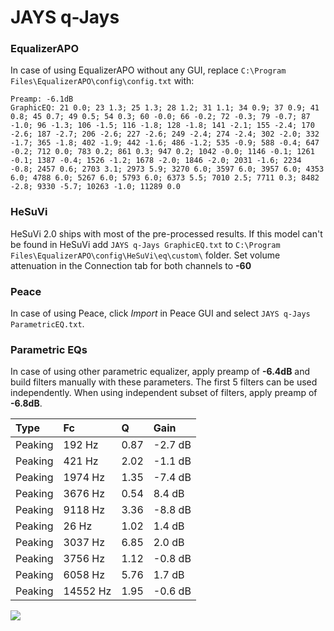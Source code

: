 # JAYS q-Jays

### EqualizerAPO
In case of using EqualizerAPO without any GUI, replace `C:\Program Files\EqualizerAPO\config\config.txt`
with:
```
Preamp: -6.1dB
GraphicEQ: 21 0.0; 23 1.3; 25 1.3; 28 1.2; 31 1.1; 34 0.9; 37 0.9; 41 0.8; 45 0.7; 49 0.5; 54 0.3; 60 -0.0; 66 -0.2; 72 -0.3; 79 -0.7; 87 -1.0; 96 -1.3; 106 -1.5; 116 -1.8; 128 -1.8; 141 -2.1; 155 -2.4; 170 -2.6; 187 -2.7; 206 -2.6; 227 -2.6; 249 -2.4; 274 -2.4; 302 -2.0; 332 -1.7; 365 -1.8; 402 -1.9; 442 -1.6; 486 -1.2; 535 -0.9; 588 -0.4; 647 -0.2; 712 0.0; 783 0.2; 861 0.3; 947 0.2; 1042 -0.0; 1146 -0.1; 1261 -0.1; 1387 -0.4; 1526 -1.2; 1678 -2.0; 1846 -2.0; 2031 -1.6; 2234 -0.8; 2457 0.6; 2703 3.1; 2973 5.9; 3270 6.0; 3597 6.0; 3957 6.0; 4353 6.0; 4788 6.0; 5267 6.0; 5793 6.0; 6373 5.5; 7010 2.5; 7711 0.3; 8482 -2.8; 9330 -5.7; 10263 -1.0; 11289 0.0
```

### HeSuVi
HeSuVi 2.0 ships with most of the pre-processed results. If this model can't be found in HeSuVi add
`JAYS q-Jays GraphicEQ.txt` to `C:\Program Files\EqualizerAPO\config\HeSuVi\eq\custom\` folder.
Set volume attenuation in the Connection tab for both channels to **-60**

### Peace
In case of using Peace, click *Import* in Peace GUI and select `JAYS q-Jays ParametricEQ.txt`.

### Parametric EQs
In case of using other parametric equalizer, apply preamp of **-6.4dB** and build filters manually
with these parameters. The first 5 filters can be used independently.
When using independent subset of filters, apply preamp of **-6.8dB**.

| Type    | Fc       |    Q | Gain    |
|:--------|:---------|:-----|:--------|
| Peaking | 192 Hz   | 0.87 | -2.7 dB |
| Peaking | 421 Hz   | 2.02 | -1.1 dB |
| Peaking | 1974 Hz  | 1.35 | -7.4 dB |
| Peaking | 3676 Hz  | 0.54 | 8.4 dB  |
| Peaking | 9118 Hz  | 3.36 | -8.8 dB |
| Peaking | 26 Hz    | 1.02 | 1.4 dB  |
| Peaking | 3037 Hz  | 6.85 | 2.0 dB  |
| Peaking | 3756 Hz  | 1.12 | -0.8 dB |
| Peaking | 6058 Hz  | 5.76 | 1.7 dB  |
| Peaking | 14552 Hz | 1.95 | -0.6 dB |

![](https://raw.githubusercontent.com/jaakkopasanen/AutoEq/master/results/headphonecom/sbaf-serious/JAYS%20q-Jays/JAYS%20q-Jays.png)